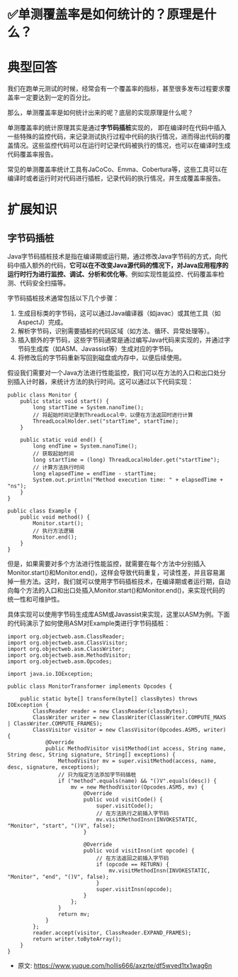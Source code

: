 # ✅单测覆盖率是如何统计的？原理是什么？
<!--page header-->

<a name="Il3yG"></a>
# 典型回答

我们在跑单元测试的时候，经常会有一个覆盖率的指标，甚至很多发布过程要求覆盖率一定要达到一定的百分比。

那么，单测覆盖率是如何统计出来的呢？底层的实现原理是什么呢？

单测覆盖率的统计原理其实是通过**字节码插桩**实现的， 即在编译时在代码中插入一些特殊的监控代码，来记录测试执行过程中代码的执行情况，进而得出代码的覆盖情况。这些监控代码可以在运行时记录代码被执行的情况，也可以在编译时生成代码覆盖率报告。

常见的单测覆盖率统计工具有JaCoCo、Emma、Cobertura等，这些工具可以在编译时或者运行时对代码进行插桩，记录代码的执行情况，并生成覆盖率报告。

<a name="Phrmm"></a>
# 扩展知识

<a name="XsJbH"></a>
## 字节码插桩

Java字节码插桩技术是指在编译期或运行期，通过修改Java字节码的方式，向代码中插入额外的代码，**它可以在不改变Java源代码的情况下，对Java应用程序的运行时行为进行监控、调试、分析和优化等**。例如实现性能监控、代码覆盖率检测、代码安全扫描等。

字节码插桩技术通常包括以下几个步骤：

1. 生成目标类的字节码，这可以通过Java编译器（如javac）或其他工具（如AspectJ）完成。
2. 解析字节码，识别需要插桩的代码区域（如方法、循环、异常处理等）。
3. 插入额外的字节码，这些字节码通常是通过编写Java代码来实现的，并通过字节码生成库（如ASM、Javassist等）生成对应的字节码。
4. 将修改后的字节码重新写回到磁盘或内存中，以便后续使用。

假设我们需要对一个Java方法进行性能监控，我们可以在方法的入口和出口处分别插入计时器，来统计方法的执行时间。这可以通过以下代码实现：

```
public class Monitor {
    public static void start() {
        long startTime = System.nanoTime();
        // 将起始时间记录到ThreadLocal中，以便在方法返回时进行计算
        ThreadLocalHolder.set("startTime", startTime);
    }

    public static void end() {
        long endTime = System.nanoTime();
        // 获取起始时间
        long startTime = (long) ThreadLocalHolder.get("startTime");
        // 计算方法执行时间
        long elapsedTime = endTime - startTime;
        System.out.println("Method execution time: " + elapsedTime + "ns");
    }
}

public class Example {
    public void method() {
        Monitor.start();
        // 执行方法逻辑
        Monitor.end();
    }
}

```

但是，如果需要对多个方法进行性能监控，就需要在每个方法中分别插入Monitor.start()和Monitor.end()，这样会导致代码重复，可读性差，并且容易漏掉一些方法。这时，我们就可以使用字节码插桩技术，在编译期或者运行期，自动向每个方法的入口和出口处插入Monitor.start()和Monitor.end()，来实现代码的统一性和可维护性。

具体实现可以使用字节码生成库ASM或Javassist来实现，这里以ASM为例。下面的代码演示了如何使用ASM对Example类进行字节码插桩：

```
import org.objectweb.asm.ClassReader;
import org.objectweb.asm.ClassVisitor;
import org.objectweb.asm.ClassWriter;
import org.objectweb.asm.MethodVisitor;
import org.objectweb.asm.Opcodes;

import java.io.IOException;

public class MonitorTransformer implements Opcodes {

    public static byte[] transform(byte[] classBytes) throws IOException {
        ClassReader reader = new ClassReader(classBytes);
        ClassWriter writer = new ClassWriter(ClassWriter.COMPUTE_MAXS | ClassWriter.COMPUTE_FRAMES);
        ClassVisitor visitor = new ClassVisitor(Opcodes.ASM5, writer) {
            @Override
            public MethodVisitor visitMethod(int access, String name, String desc, String signature, String[] exceptions) {
                MethodVisitor mv = super.visitMethod(access, name, desc, signature, exceptions);
                // 只为指定方法添加字节码插桩
                if ("method".equals(name) && "()V".equals(desc)) {
                    mv = new MethodVisitor(Opcodes.ASM5, mv) {
                        @Override
                        public void visitCode() {
                            super.visitCode();
                            // 在方法执行之前插入字节码
                            mv.visitMethodInsn(INVOKESTATIC, "Monitor", "start", "()V", false);
                        }

                        @Override
                        public void visitInsn(int opcode) {
                            // 在方法返回之前插入字节码
                            if (opcode == RETURN) {
                                mv.visitMethodInsn(INVOKESTATIC, "Monitor", "end", "()V", false);
                            }
                            super.visitInsn(opcode);
                        }
                    };
                }
                return mv;
            }
        };
        reader.accept(visitor, ClassReader.EXPAND_FRAMES);
        return writer.toByteArray();
    }
}

```



<!--page footer-->
- 原文: <https://www.yuque.com/hollis666/axzrte/df5wved1tx1wag6n>